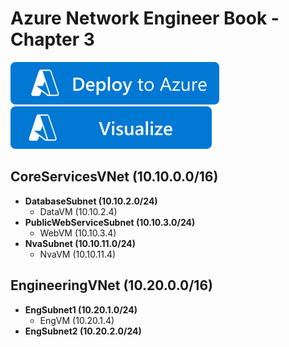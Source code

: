 # Azure Network Engineer Book - Chapter 3

[![Deploy To Azure](https://raw.githubusercontent.com/Azure/azure-quickstart-templates/master/1-CONTRIBUTION-GUIDE/images/deploytoazure.svg?sanitize=true)](https://portal.azure.com/#create/Microsoft.Template/uri/https%3A%2F%2Fraw.githubusercontent.com%2Fdavidokeyode%2FAZ-700%2Fmain%2Fchapter-3%2Ftemplate%2Fazuredeploy.json)
[![Visualize](https://raw.githubusercontent.com/Azure/azure-quickstart-templates/master/1-CONTRIBUTION-GUIDE/images/visualizebutton.svg?sanitize=true)](http://armviz.io/#/?load=https%3A%2F%2Fraw.githubusercontent.com%2Fdavidokeyode%2FAZ-700%2Fmain%2Fchapter-3%2Ftemplate%2Fazuredeploy.json)


## CoreServicesVNet (10.10.0.0/16)
* **DatabaseSubnet (10.10.2.0/24)**
  * DataVM (10.10.2.4)
* **PublicWebServiceSubnet (10.10.3.0/24)**
  * WebVM (10.10.3.4)
* **NvaSubnet (10.10.11.0/24)**
  * NvaVM (10.10.11.4)
 
## EngineeringVNet (10.20.0.0/16)
* **EngSubnet1 (10.20.1.0/24)**
  * EngVM (10.20.1.4)
* **EngSubnet2 (10.20.2.0/24)**

